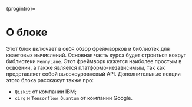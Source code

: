 (progintro)=

# О блоке

Этот блок включает в себя обзор фреймворков и библиотек для квантовых вычислений. Основная часть курса будет строиться вокруг библиотеки `PennyLane`. Этот фреймворк кажется наиболее простым в освоении, а также является платформо-независимым, так как представляет собой высокоуровневый API. Дополнительные лекции этого блока расскажут также про:

- `Qiskit` от компании IBM;
- `cirq` и `Tensorflow Quantum` от компании Google.
